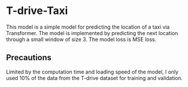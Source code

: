 # T-drive-Taxi
This model is a simple model for predicting the location of a taxi via Transformer. The model is implemented by predicting the next location through a small window of size 3. The model loss is MSE loss.

## Precautions
Limited by the computation time and loading speed of the model, I only used 10% of the data from the T-drive dataset for training and validation.
